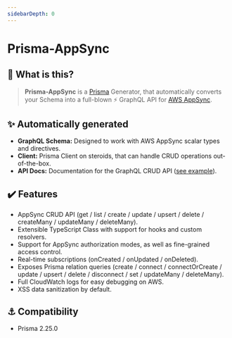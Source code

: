 ```yaml
---
sidebarDepth: 0
---
```


# Prisma-AppSync

## 👾 What is this?

> **Prisma-AppSync** is a [Prisma](https://www.prisma.io) Generator, that automatically converts your Schema into a full-blown ⚡&#160;GraphQL&#160;API for [AWS AppSync](https://aws.amazon.com/appsync/).

## ✨ Automatically generated

- **GraphQL Schema:** Designed to work with AWS AppSync scalar types and directives.
- **Client:** Prisma Client on steroids, that can handle CRUD operations out-of-the-box.
- **API Docs:** Documentation for the GraphQL CRUD API ([see example](/demo/post.html)).

## ✔️ Features

- AppSync CRUD API (get / list / create / update / upsert / delete / createMany / updateMany / deleteMany).
- Extensible TypeScript Class with support for hooks and custom resolvers.
- Support for AppSync authorization modes, as well as fine-grained access control.
- Real-time subscriptions (onCreated / onUpdated / onDeleted).
- Exposes Prisma relation queries (create / connect / connectOrCreate / update / upsert / delete / disconnect / set / updateMany / deleteMany).
- Full CloudWatch logs for easy debugging on AWS.
- XSS data sanitization by default.

## ⚓ Compatibility

- Prisma 2.25.0
